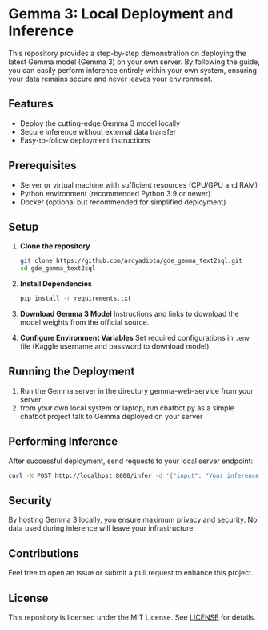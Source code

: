 # Gemma 3: Local Deployment and Inference

This repository provides a step-by-step demonstration on deploying the latest Gemma model (Gemma 3) on your own server. By following the guide, you can easily perform inference entirely within your own system, ensuring your data remains secure and never leaves your environment.

## Features

* Deploy the cutting-edge Gemma 3 model locally
* Secure inference without external data transfer
* Easy-to-follow deployment instructions

## Prerequisites

* Server or virtual machine with sufficient resources (CPU/GPU and RAM)
* Python environment (recommended Python 3.9 or newer)
* Docker (optional but recommended for simplified deployment)

## Setup

1. **Clone the repository**

   ```bash
   git clone https://github.com/ardyadipta/gde_gemma_text2sql.git
   cd gde_gemma_text2sql
   ```

2. **Install Dependencies**

   ```bash
   pip install -r requirements.txt
   ```

3. **Download Gemma 3 Model**
   Instructions and links to download the model weights from the official source.

4. **Configure Environment Variables**
   Set required configurations in `.env` file (Kaggle username and password to download model).

## Running the Deployment

1. Run the Gemma server in the directory gemma-web-service from your server
2. from your own local system or laptop, run chatbot.py as a simple chatbot project talk to Gemma deployed on your server

## Performing Inference

After successful deployment, send requests to your local server endpoint:

```bash
curl -X POST http://localhost:8000/infer -d '{"input": "Your inference prompt"}'
```

## Security

By hosting Gemma 3 locally, you ensure maximum privacy and security. No data used during inference will leave your infrastructure.

## Contributions

Feel free to open an issue or submit a pull request to enhance this project.

## License

This repository is licensed under the MIT License. See [LICENSE](LICENSE) for details.
